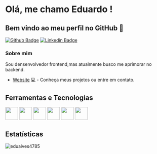 # Olá, me chamo Eduardo ! 
## Bem vindo ao meu perfil no GitHub 👋

[![Github Badge](https://img.shields.io/badge/-Github-000?style=flat-square&logo=Github&logoColor=white&link=https://github.com/EduAlves4785)](https://github.com/EduAlves4785)
[![Linkedin Badge](https://img.shields.io/badge/-LinkedIn-blue?style=flat-square&logo=Linkedin&logoColor=white&link=https://www.linkedin.com/in/eduardo-alves-2a8744239/)](https://www.linkedin.com/in/eduardo-alves-2a8744239/)


### Sobre mim
Sou densenvolvedor frontend,mas atualmente busco me aprimorar no backend.

- [Website](https://edualves4785.github.io/Portfolio/) 💻 - Conheça meus projetos ou entre em contato.

## Ferramentas e Tecnologias

<div>
 <img src="https://cdn.jsdelivr.net/gh/devicons/devicon/icons/html5/html5-original.svg" width="40" height="40"/>
 <img src="https://cdn.jsdelivr.net/gh/devicons/devicon/icons/css3/css3-original.svg" width="40" height="40"/>
 <img src="https://cdn.jsdelivr.net/gh/devicons/devicon/icons/bootstrap/bootstrap-original.svg"  width="40" height="40"/>       
 <img src="https://cdn.jsdelivr.net/gh/devicons/devicon/icons/javascript/javascript-original.svg"  width="40" height="40"/>
 <img src="https://cdn.jsdelivr.net/gh/devicons/devicon/icons/react/react-original.svg"  width="40" height="40"/>
 <img src="https://cdn.jsdelivr.net/gh/devicons/devicon/icons/mysql/mysql-original-wordmark.svg"  width="40" height="40"/>
<div/>

 ## Estatísticas
<p><img align="center" src="https://streak-stats.demolab.com?user=EduAlves4785&theme=tokyonight&hide_border=true&locale=pt_BR" alt="edualves4785" /></p>
 




          
          

          
          
          


